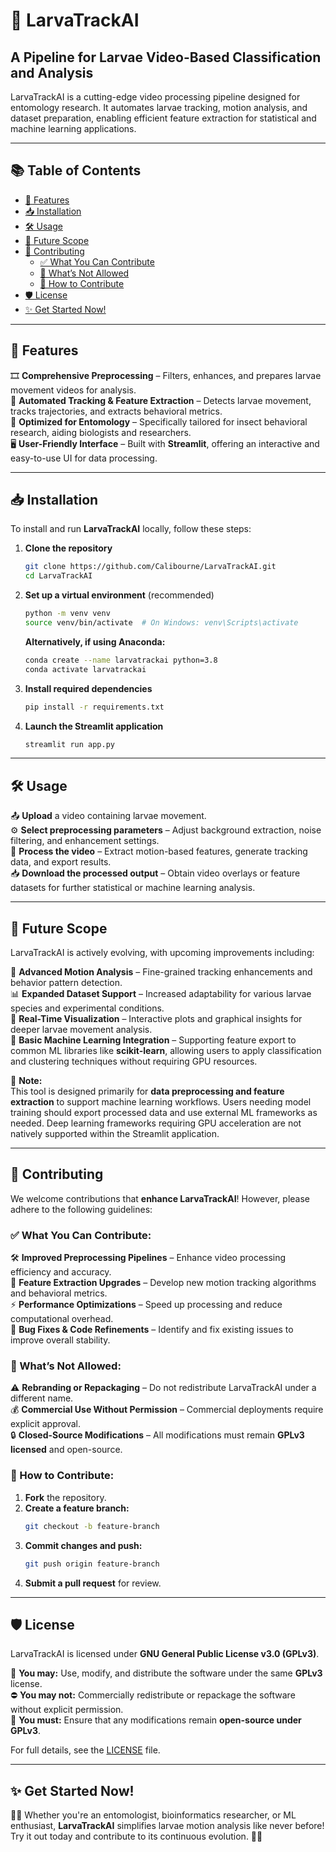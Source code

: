 # 🐛 LarvaTrackAI

## **A Pipeline for Larvae Video-Based Classification and Analysis**

LarvaTrackAI is a cutting-edge video processing pipeline designed for entomology research. It automates larvae tracking, motion analysis, and dataset preparation, enabling efficient feature extraction for statistical and machine learning applications.

---

## 📚 Table of Contents

- [🚀 Features](#features)
- [📥 Installation](#installation)
- [🛠️ Usage](#usage)
- [🔮 Future Scope](#future-scope)
- [🤝 Contributing](#contributing)
  - [✅ What You Can Contribute](#what-you-can-contribute)
  - [🚫 What’s Not Allowed](#whats-not-allowed)
  - [📌 How to Contribute](#how-to-contribute)
- [🛡️ License](#license)
- [✨ Get Started Now!](#get-started-now)

---

## 🚀 Features

🎞️ **Comprehensive Preprocessing** – Filters, enhances, and prepares larvae movement videos for analysis.\
📍 **Automated Tracking & Feature Extraction** – Detects larvae movement, tracks trajectories, and extracts behavioral metrics.\
🔬 **Optimized for Entomology** – Specifically tailored for insect behavioral research, aiding biologists and researchers.\
🖥️ **User-Friendly Interface** – Built with **Streamlit**, offering an interactive and easy-to-use UI for data processing.

---

## 📥 Installation

To install and run **LarvaTrackAI** locally, follow these steps:

1. **Clone the repository**

   ```bash
   git clone https://github.com/Calibourne/LarvaTrackAI.git
   cd LarvaTrackAI
   ```

2. **Set up a virtual environment** (recommended)

   ```bash
   python -m venv venv
   source venv/bin/activate  # On Windows: venv\Scripts\activate
   ```
   
   **Alternatively, if using Anaconda:**
   ```bash
   conda create --name larvatrackai python=3.8
   conda activate larvatrackai
   ```

3. **Install required dependencies**

   ```bash
   pip install -r requirements.txt
   ```

4. **Launch the Streamlit application**

   ```bash
   streamlit run app.py
   ```

---

## 🛠️ Usage

📤 **Upload** a video containing larvae movement.\
⚙️ **Select preprocessing parameters** – Adjust background extraction, noise filtering, and enhancement settings.\
🔄 **Process the video** – Extract motion-based features, generate tracking data, and export results.\
📥 **Download the processed output** – Obtain video overlays or feature datasets for further statistical or machine learning analysis.

---

## 🔮 Future Scope

LarvaTrackAI is actively evolving, with upcoming improvements including:

🚀 **Advanced Motion Analysis** – Fine-grained tracking enhancements and behavior pattern detection.\
📊 **Expanded Dataset Support** – Increased adaptability for various larvae species and experimental conditions.\
📡 **Real-Time Visualization** – Interactive plots and graphical insights for deeper larvae movement analysis.\
🧠 **Basic Machine Learning Integration** – Supporting feature export to common ML libraries like **scikit-learn**, allowing users to apply classification and clustering techniques without requiring GPU resources.

📝 **Note:**\
This tool is designed primarily for **data preprocessing and feature extraction** to support machine learning workflows. Users needing model training should export processed data and use external ML frameworks as needed. Deep learning frameworks requiring GPU acceleration are not natively supported within the Streamlit application.

---

## 🤝 Contributing

We welcome contributions that **enhance LarvaTrackAI**! However, please adhere to the following guidelines:

### ✅ What You Can Contribute:

🛠️ **Improved Preprocessing Pipelines** – Enhance video processing efficiency and accuracy.\
📍 **Feature Extraction Upgrades** – Develop new motion tracking algorithms and behavioral metrics.\
⚡ **Performance Optimizations** – Speed up processing and reduce computational overhead.\
🐞 **Bug Fixes & Code Refinements** – Identify and fix existing issues to improve overall stability.

### 🚫 What’s Not Allowed:

⚠️ **Rebranding or Repackaging** – Do not redistribute LarvaTrackAI under a different name.\
💰 **Commercial Use Without Permission** – Commercial deployments require explicit approval.\
🔒 **Closed-Source Modifications** – All modifications must remain **GPLv3 licensed** and open-source.

### 📌 How to Contribute:

1. **Fork** the repository.
2. **Create a feature branch:**
   ```bash
   git checkout -b feature-branch  
   ```
3. **Commit changes and push:**
   ```bash
   git push origin feature-branch
   ```
4. **Submit a pull request** for review.

---

## 🛡️ License

LarvaTrackAI is licensed under **GNU General Public License v3.0 (GPLv3)**.

📜 **You may:** Use, modify, and distribute the software under the same **GPLv3** license.\
⛔ **You may not:** Commercially redistribute or repackage the software without explicit permission.\
📢 **You must:** Ensure that any modifications remain **open-source under GPLv3**.

For full details, see the [LICENSE](LICENSE) file.

---

## ✨ Get Started Now!

👩‍🔬 Whether you're an entomologist, bioinformatics researcher, or ML enthusiast, **LarvaTrackAI** simplifies larvae motion analysis like never before! Try it out today and contribute to its continuous evolution. 🐛✨

